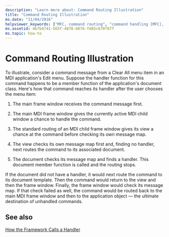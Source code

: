 ```yaml
---
description: "Learn more about: Command Routing Illustration"
title: "Command Routing Illustration"
ms.date: "11/04/2016"
helpviewer_keywords: ["MFC, command routing", "command handling [MFC], routing commands", "command routing [MFC], OnCmdMsg handler"]
ms.assetid: 4b7b4741-565f-4878-b076-fd85c670f87f
ms.topic: how-to
---
```

# Command Routing Illustration

To illustrate, consider a command message from a Clear All menu item in an MDI application's Edit menu. Suppose the handler function for this command happens to be a member function of the application's document class. Here's how that command reaches its handler after the user chooses the menu item:

1. The main frame window receives the command message first.

1. The main MDI frame window gives the currently active MDI child window a chance to handle the command.

1. The standard routing of an MDI child frame window gives its view a chance at the command before checking its own message map.

1. The view checks its own message map first and, finding no handler, next routes the command to its associated document.

1. The document checks its message map and finds a handler. This document member function is called and the routing stops.

If the document did not have a handler, it would next route the command to its document template. Then the command would return to the view and then the frame window. Finally, the frame window would check its message map. If that check failed as well, the command would be routed back to the main MDI frame window and then to the application object — the ultimate destination of unhandled commands.

## See also

[How the Framework Calls a Handler](how-the-framework-calls-a-handler.md)
